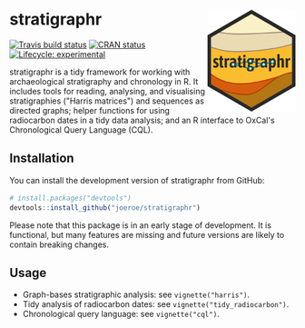 # stratigraphr <img src="man/figures/logo.svg" align="right" height="180" />

<!-- badges: start -->
[![Travis build status](https://travis-ci.com/joeroe/stratigraphr.svg?branch=master)](https://travis-ci.com/joeroe/stratigraphr)
[![CRAN status](https://www.r-pkg.org/badges/version/stratigraphr)](https://CRAN.R-project.org/package=stratigraphr)
[![Lifecycle: experimental](https://img.shields.io/badge/lifecycle-experimental-orange.svg)](https://www.tidyverse.org/lifecycle/#experimental)
<!-- badges: end -->

stratigraphr is a tidy framework for working with archaeological stratigraphy and chronology in R.
It includes tools for reading, analysing, and visualising stratigraphies ("Harris matrices") and sequences as directed graphs;
helper functions for using radiocarbon dates in a tidy data analysis; 
and an R interface to OxCal's Chronological Query Language (CQL).

## Installation

You can install the development version of stratigraphr from GitHub:

```r
# install.packages("devtools")
devtools::install_github("joeroe/stratigraphr")
```

Please note that this package is in an early stage of development.
It is functional, but many features are missing and future versions are likely to contain breaking changes.

## Usage

* Graph-bases stratigraphic analysis: see `vignette("harris")`.
* Tidy analysis of radiocarbon dates: see `vignette("tidy_radiocarbon")`.
* Chronological query language: see `vignette("cql")`.
